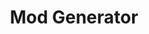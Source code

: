 ---
title: "Mod Generator"
description: "A tool to quickly generate new mod projects."
layout: "mod-generator"

# See layouts/page/mod-generator.html for the actual page content.
---